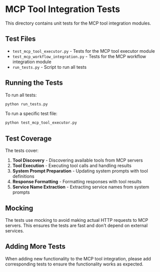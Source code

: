 # MCP Tool Integration Tests

This directory contains unit tests for the MCP tool integration modules.

## Test Files

- `test_mcp_tool_executor.py` - Tests for the MCP tool executor module
- `test_mcp_workflow_integration.py` - Tests for the MCP workflow integration module
- `run_tests.py` - Script to run all tests

## Running the Tests

To run all tests:

```bash
python run_tests.py
```

To run a specific test file:

```bash
python test_mcp_tool_executor.py
```

## Test Coverage

The tests cover:

1. **Tool Discovery** - Discovering available tools from MCP servers
2. **Tool Execution** - Executing tool calls and handling results
3. **System Prompt Preparation** - Updating system prompts with tool definitions
4. **Response Formatting** - Formatting responses with tool results
5. **Service Name Extraction** - Extracting service names from system prompts

## Mocking

The tests use mocking to avoid making actual HTTP requests to MCP servers. This ensures the tests are fast and don't depend on external services.

## Adding More Tests

When adding new functionality to the MCP tool integration, please add corresponding tests to ensure the functionality works as expected. 